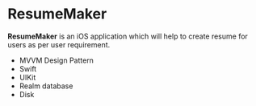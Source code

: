 # ResumeMaker

**ResumeMaker** is an iOS application which will help to create resume for users as per user requirement.

- MVVM Design Pattern
- Swift
- UIKit
- Realm database
- Disk
